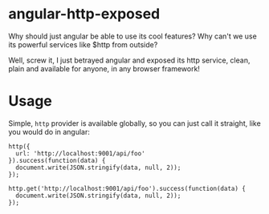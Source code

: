 # angular-http-exposed

Why should just angular be able to use its cool features? Why can't we use its
powerful services like $http from outside?

Well, screw it, I just betrayed angular and exposed its http service, clean, plain
and available for anyone, in any browser framework!

# Usage

Simple, `http` provider is available globally, so you can just call it straight,
like you would do in angular:

```
http({
  url: 'http://localhost:9001/api/foo'
}).success(function(data) {
  document.write(JSON.stringify(data, null, 2));
});
```

```
http.get('http://localhost:9001/api/foo').success(function(data) {
  document.write(JSON.stringify(data, null, 2));
});
```

